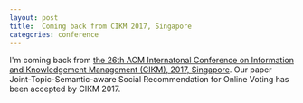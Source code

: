 ```yaml
---
layout: post
title:  Coming back from CIKM 2017, Singapore
categories: conference
---
```


I'm coming back from [the 26th ACM Internatonal Conference on Information and Knowledgement Management (CIKM), 2017, Singapore](http://cikm2017.org/). Our paper Joint-Topic-Semantic-aware Social Recommendation for Online Voting has been accepted by CIKM 2017.

